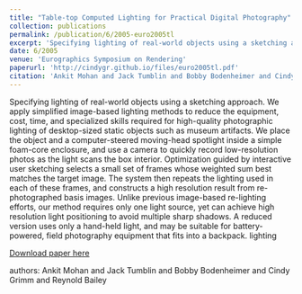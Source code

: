 ```yaml
---
title: "Table-top Computed Lighting for Practical Digital Photography"
collection: publications
permalink: /publication/6/2005-euro2005tl
excerpt: 'Specifying lighting of real-world objects using a sketching approach. We apply simplified image-based lighting methods to reduce the equipment,  cost,  time,  and specialized skills required for high-quality photographic lighting of desktop-sized static objects such as museum artifacts. We place the object and a computer-steered moving-head spotlight inside a simple foam-core enclosure,  and use a camera to quickly record low-resolution photos as the light scans the box interior. Optimization guided by interactive user sketching selects a small set of frames whose weighted sum best matches the target image. The system then repeats the lighting used in each of these frames,  and constructs a high resolution result from re-photographed basis images. Unlike previous image-based re-lighting efforts,  our method requires only one light source,  yet can achieve high resolution light positioning to avoid multiple sharp shadows. A reduced version uses only a hand-held light,  and may be suitable for battery-powered,  field photography equipment that fits into a backpack.  lighting, '
date: 6/2005
venue: 'Eurographics Symposium on Rendering'
paperurl: 'http://cindygr.github.io/files/euro2005tl.pdf'
citation: 'Ankit Mohan and Jack Tumblin and Bobby Bodenheimer and Cindy Grimm and Reynold Bailey'
---
```

Specifying lighting of real-world objects using a sketching approach. We apply simplified image-based lighting methods to reduce the equipment,  cost,  time,  and specialized skills required for high-quality photographic lighting of desktop-sized static objects such as museum artifacts. We place the object and a computer-steered moving-head spotlight inside a simple foam-core enclosure,  and use a camera to quickly record low-resolution photos as the light scans the box interior. Optimization guided by interactive user sketching selects a small set of frames whose weighted sum best matches the target image. The system then repeats the lighting used in each of these frames,  and constructs a high resolution result from re-photographed basis images. Unlike previous image-based re-lighting efforts,  our method requires only one light source,  yet can achieve high resolution light positioning to avoid multiple sharp shadows. A reduced version uses only a hand-held light,  and may be suitable for battery-powered,  field photography equipment that fits into a backpack.  lighting

[Download paper here](http://cindygr.github.io/files/euro2005tl.pdf)

authors: Ankit Mohan and Jack Tumblin and Bobby Bodenheimer and Cindy Grimm and Reynold Bailey